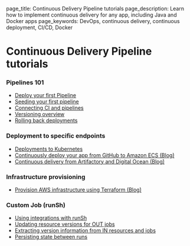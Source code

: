page_title: Continuous Delivery Pipeline tutorials
page_description: Learn how to implement continuous delivery for any app, including Java and Docker apps
page_keywords: DevOps, continuous delivery, continuous deployment, CI/CD, Docker

# Continuous Delivery Pipeline tutorials

### Pipelines 101

* [Deploy your first Pipeline](/tutorials/pipelines/samplePipeline/)
* [Seeding your first pipeline](/tutorials/pipelines/howToAddSyncRepos/)
* [Connecting CI and pipelines](/tutorials/pipelines/connectingCIPipelines/)
* [Versioning overview](/tutorials/pipelines/versioningOverview/)
* [Rolling back deployments](/tutorials/pipelines/rollback-deployments/)

### Deployment to specific endpoints

* [Deployments to Kubernetes](/tutorials/pipelines/deploy-to-kubernetes/)
* [Continuously deploy your app from GitHub to Amazon ECS (Blog)](http://blog.shippable.com/continuous-delivery-from-github-to-amazon-ecs)
* [Continuous delivery from Artifactory and Digital Ocean (Blog)](http://blog.shippable.com/continuous-delivery-using-jfrog-artifactory)

### Infrastructure provisioning

* [Provision AWS infrastructure using Terraform (Blog)](http://blog.shippable.com/provisioning-aws-infrastructure-with-terraform)

### Custom Job (runSh)

* [Using integrations with runSh](/tutorials/pipelines/runShUseIntegrations/)
* [Updating resource versions for OUT jobs](/tutorials/pipelines/updateResourceVersion/)
* [Extracting version information from IN resources and jobs](/tutorials/pipelines/extractVersionInformation/)
* [Persisting state between runs](/tutorials/pipelines/persistStateBetweenRuns/)
